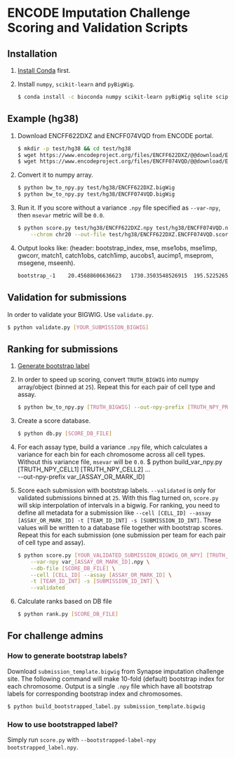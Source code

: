 # ENCODE Imputation Challenge Scoring and Validation Scripts

## Installation

1) [Install Conda](https://docs.conda.io/en/latest/miniconda.html) first.

2) Install `numpy`, `scikit-learn` and `pyBigWig`.
	```bash
	$ conda install -c bioconda numpy scikit-learn pyBigWig sqlite scipy
	```

## Example (hg38)

1) Download ENCFF622DXZ and ENCFF074VQD from ENCODE portal.
	```bash
	$ mkdir -p test/hg38 && cd test/hg38
	$ wget https://www.encodeproject.org/files/ENCFF622DXZ/@@download/ENCFF622DXZ.bigWig
	$ wget https://www.encodeproject.org/files/ENCFF074VQD/@@download/ENCFF074VQD.bigWig
	```

2) Convert it to numpy array.
	```bash
	$ python bw_to_npy.py test/hg38/ENCFF622DXZ.bigWig
	$ python bw_to_npy.py test/hg38/ENCFF074VQD.bigWig
	```

3) Run it. If you score without a variance `.npy` file specified as `--var-npy`, then `msevar` metric will be `0.0`.
	```bash
	$ python score.py test/hg38/ENCFF622DXZ.npy test/hg38/ENCFF074VQD.npy \
		--chrom chr20 --out-file test/hg38/ENCFF622DXZ.ENCFF074VQD.score.txt
	```

4) Output looks like: (header: bootstrap_index, mse, mse1obs, mse1imp, gwcorr, match1, catch1obs, catch1imp, aucobs1, aucimp1, mseprom, msegene, mseenh).
	```bash
	bootstrap_-1	20.45688606636623	1730.3503548526915	195.52252657980728	0.01705378703206674	848	3462	2976	0.5852748736100822	0.590682173511888	376.1018309950674	31.24613030186926	94.01719916101615
	```


## Validation for submissions

In order to validate your BIGWIG. Use `validate.py`.

```bash
$ python validate.py [YOUR_SUBMISSION_BIGWIG]
```

## Ranking for submissions

1) [Generate bootstrap label](#how-to-generate-bootstrap-labels)

2) In order to speed up scoring, convert `TRUTH_BIGWIG` into numpy array/object (binned at `25`). Repeat this for each pair of cell type and assay.
	```bash
	$ python bw_to_npy.py [TRUTH_BIGWIG] --out-npy-prefix [TRUTH_NPY_PREFIX]
	```

3) Create a score database.
	```bash
	$ python db.py [SCORE_DB_FILE]
	```

4) For each assay type, build a variance `.npy` file, which calculates a variance for each bin for each chromosome across all cell types. Without this variance file, `msevar` will be `0.0`.
	$ python build_var_npy.py [TRUTH_NPY_CELL1] [TRUTH_NPY_CELL2] ... \
		--out-npy-prefix var_[ASSAY_OR_MARK_ID]

5) Score each submission with bootstrap labels. `--validated` is only for validated submissions binned at `25`. With this flag turned on, `score.py` will skip interpolation of intervals in a bigwig. For ranking, you need to define all metadata for a submission like `--cell [CELL_ID] --assay [ASSAY_OR_MARK_ID] -t [TEAM_ID_INT] -s [SUBMISSION_ID_INT]`. These values will be written to a database file together with bootstrap scores. Repeat this for each submission (one submission per team for each pair of cell type and assay).
	```bash
	$ python score.py [YOUR_VALIDATED_SUBMISSION_BIGWIG_OR_NPY] [TRUTH_NPY] \
	    --var-npy var_[ASSAY_OR_MARK_ID].npy \
		--db-file [SCORE_DB_FILE] \
		--cell [CELL_ID] --assay [ASSAY_OR_MARK_ID] \
		-t [TEAM_ID_INT] -s [SUBMISSION_ID_INT] \
		--validated
	```

6) Calculate ranks based on DB file
	```bash
	$ python rank.py [SCORE_DB_FILE]
	```


## For challenge admins

### How to generate bootstrap labels?

Download `submission_template.bigwig` from Synapse imputation challenge site. The following command will make 10-fold (default) bootstrap index for each chromosome. Output is a single `.npy` file which have all bootstrap labels for corresponding bootstrap index and chromosomes.

```bash
$ python build_bootstrapped_label.py submission_template.bigwig
```

### How to use bootstrapped label?

Simply run `score.py` with `--bootstrapped-label-npy bootstrapped_label.npy`.

